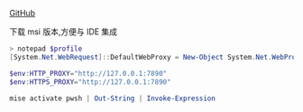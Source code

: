 [GitHub](https://github.com/PowerShell/PowerShell)

下载 msi 版本,方便与 IDE 集成

```powershell
> notepad $profile
[System.Net.WebRequest]::DefaultWebProxy = New-Object System.Net.WebProxy("http://127.0.0.1:7890")

$env:HTTP_PROXY="http://127.0.0.1:7890"
$env:HTTPS_PROXY="http://127.0.0.1:7890"

mise activate pwsh | Out-String | Invoke-Expression

```